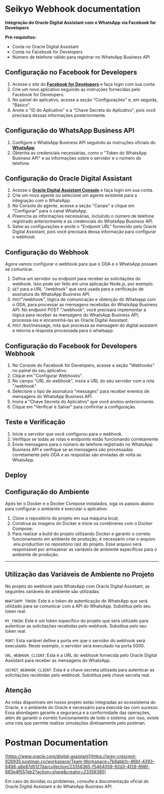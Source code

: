 # Seikyo Webhook documentation

**Integração do Oracle Digital Assistant com o WhatsApp via Facebook for Developers**

**Pré-requisitos:**

- Conta no Oracle Digital Assistant
- Conta no Facebook for Developers
- Número de telefone válido para registrar no WhatsApp Business API

## **Configuração no Facebook for Developers**

1. Acesse o site do **[Facebook for Developers](https://developers.facebook.com/)** e faça login com sua conta.
2. Crie um novo aplicativo seguindo as instruções fornecidas pelo Facebook for Developers.
3. No painel do aplicativo, acesse a seção "Configurações" e, em seguida, "Básico".
4. Anote o "ID do Aplicativo" e a "Chave Secreta do Aplicativo", pois você precisará dessas informações posteriormente.

## **Configuração do WhatsApp Business API**

1. Configure o WhatsApp Business API seguindo as instruções oficiais do **[WhatsApp](https://www.whatsapp.com/business/api)**.
2. Obtenha as credenciais necessárias, como o "Token do WhatsApp Business API" e as informações sobre o servidor e o número do telefone.

## **Configuração do Oracle Digital Assistant**

1. Acesse o **[Oracle Digital Assistant Console](https://www.oracle.com/digital-assistant)** e faça login em sua conta.
2. Crie um novo agente ou selecione um agente existente para a integração com o WhatsApp.
3. No Console do agente, acesse a seção "Canais" e clique em "Configurar" para o canal WhatsApp.
4. Preencha as informações necessárias, incluindo o número de telefone registrado anteriormente e as credenciais do WhatsApp Business API.
5. Salve as configurações e anote o "Endpoint URL" fornecido pelo Oracle Digital Assistant, pois você precisará dessa informação para configurar o webhook.

## **Configuração do Webhook**

Agora vamos configurar o webhook para que o ODA e o WhatsApp possam se comunicar.

1. Defina um servidor ou endpoint para receber as solicitações do webhook. Isso pode ser feito em uma aplicação Node.js, por exemplo.
2. `GET` para a URL "/webhook" que será usada para a verificação de assinatura do WhatsApp Business API.
3. `POST`"/webhook", lógica de comunicação e obtenção do Whatsapp com o ODA, para processar as mensagens recebidas do WhatsApp Business API. No endpoint POST "/webhook", você precisará implementar a lógica para receber as mensagens do WhatsApp Business API, processá-las e encaminhá-las ao Oracle Digital Assistant.
4. `POST` /bot/message, rota que processa as mensagem do digital assistent e retorna a resposta processada para o whatsapp.

## **Configuração do Facebook for Developers Webhook**

1. No Console do Facebook for Developers, acesse a seção "Webhooks" no painel do seu aplicativo.
2. Clique em "Configurar Webhooks".
3. No campo "URL do webhook", insira a URL do seu servidor com a rota "/webhook".
4. Selecione o tipo de assinatura "messages" para receber eventos de mensagens do WhatsApp Business API.
5. Insira a "Chave Secreta do Aplicativo" que você anotou anteriormente.
6. Clique em "Verificar e Salvar" para confirmar a configuração.

## **Teste e Verificação**

1. Inicie o servidor que você configurou para o webhook.
2. Verifique se todas as rotas e endpoints estão funcionando corretamente
3. Envie mensagens para o número de telefone registrado no WhatsApp Business API e verifique se as mensagens são processadas corretamente pelo ODA e as respostas são enviadas de volta ao WhatsApp.

## **Deploy**
## Configuração do Ambiente

Após ter o Docker e o Docker Compose instalados, siga os passos abaixo para configurar o ambiente e executar o aplicativo:

1. Clone o repositório do projeto em sua máquina local;
2. Construa as imagens do Docker e inicie os contêineres com o Docker Compose;
3. Para realizar a build do projeto utilizando Docker e garantir o correto funcionamento em ambiente de produção, é necessário criar o arquivo .env.production no repositório raiz do projeto. Esse arquivo será responsável por armazenar as variáveis de ambiente específicas para o ambiente de produção.
---
## Utilização das Variáveis de Ambiente no Projeto
No projeto do webhook para WhatsApp com Oracle Digital Assistant, as seguintes variáveis de ambiente são utilizadas:

`WHATSAPP_TOKEN`: Este é o token de autenticação do WhatsApp que será utilizado para se comunicar com a API do WhatsApp. Substitua pelo seu token real.

`MY_TOKEN`: Este é um token específico do projeto que será utilizado para autenticar as solicitações recebidas pelo webhook. Substitua pelo seu token real.

`PORT`: Esta variável define a porta em que o servidor do webhook será executado. Neste exemplo, o servidor será executado na porta 5000.

`URL_WEBHOOK_CLIENT`: Esta é a URL do webhook fornecida pelo Oracle Digital Assistant para receber as mensagens do WhatsApp. 

`SECRET_WEBHOOK_CLIENT`: Esta é a chave secreta utilizada para autenticar as solicitações recebidas pelo webhook. Substitua pela chave secreta real.

## Atenção
As rotas disponíveis em nosso projeto estão integradas ao ecossistema do Oracle, e o ambiente do Oracle é necessário para executá-las com sucesso. Essa abordagem garante a segurança e a conformidade das operações, além de garantir o correto funcionamento de todo o sistema.
por isso, existe uma rota que permite realizar simulações diretaamente pelo postman.
# Postman Documentation

[https://www.oracle.com/digital-assistant](https://grey-crescent-926935.postman.co/workspace/Team-Workspace~7b8abb1c-86bf-4393-8498-a8e87d5127da/collection/23356385-f5464059-92d3-4f28-898f-883e4f557eb2?action=share&creator=23356385)

Em caso de dúvidas ou problemas, consulte a documentação oficial do Oracle Digital Assistant e do WhatsApp Business API.
